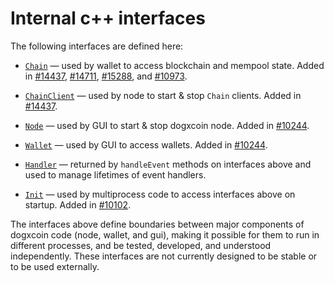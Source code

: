 # Internal c++ interfaces

The following interfaces are defined here:

* [`Chain`](chain.h) — used by wallet to access blockchain and mempool state. Added in [#14437](https://github.com/dogxcoin/dogxcoin/pull/14437), [#14711](https://github.com/dogxcoin/dogxcoin/pull/14711), [#15288](https://github.com/dogxcoin/dogxcoin/pull/15288), and [#10973](https://github.com/dogxcoin/dogxcoin/pull/10973).

* [`ChainClient`](chain.h) — used by node to start & stop `Chain` clients. Added in [#14437](https://github.com/dogxcoin/dogxcoin/pull/14437).

* [`Node`](node.h) — used by GUI to start & stop dogxcoin node. Added in [#10244](https://github.com/dogxcoin/dogxcoin/pull/10244).

* [`Wallet`](wallet.h) — used by GUI to access wallets. Added in [#10244](https://github.com/dogxcoin/dogxcoin/pull/10244).

* [`Handler`](handler.h) — returned by `handleEvent` methods on interfaces above and used to manage lifetimes of event handlers.

* [`Init`](init.h) — used by multiprocess code to access interfaces above on startup. Added in [#10102](https://github.com/dogxcoin/dogxcoin/pull/10102).

The interfaces above define boundaries between major components of dogxcoin code (node, wallet, and gui), making it possible for them to run in different processes, and be tested, developed, and understood independently. These interfaces are not currently designed to be stable or to be used externally.

